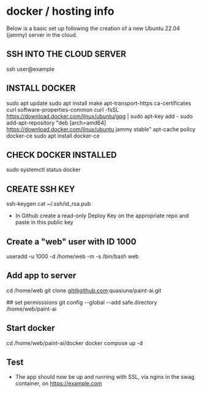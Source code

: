 # docker / hosting info

Below is a basic set up following the creation of a new Ubuntu 22.04 (jammy) server in the cloud.

## SSH INTO THE CLOUD SERVER
ssh user@example

## INSTALL DOCKER
sudo apt update
sudo apt install make apt-transport-https ca-certificates curl software-properties-common
curl -fsSL https://download.docker.com/linux/ubuntu/gpg | sudo apt-key add -
sudo add-apt-repository "deb [arch=amd64] https://download.docker.com/linux/ubuntu jammy stable"
apt-cache policy docker-ce
sudo apt install docker-ce

## CHECK DOCKER INSTALLED
sudo systemctl status docker

## CREATE SSH KEY
ssh-keygen
cat ~/.ssh/id_rsa.pub
- In Github create a read-only Deploy Key on the appropriate repo and paste in this public key

## Create a "web" user with ID 1000
useradd -u 1000 -d /home/web -m -s /bin/bash web

## Add app to server
cd /home/web
git clone git@github.com:quasiuna/paint-ai.git

## set permisssions
git config --global --add safe.directory /home/web/paint-ai

## Start docker
cd /home/web/paint-ai/docker
docker compose up -d

## Test
- The app should now be up and running with SSL, via nginx in the swag container, on https://example.com
